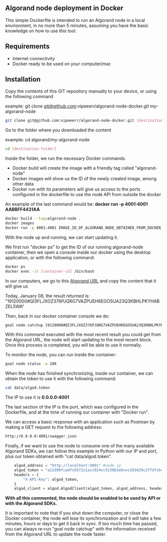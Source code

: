 
## __Algorand node deployment in Docker__

This simple Dockerfile is intended to run an Algorand node in a local environment, in no more than 5 minutes, assuming you have the basic knowledge on how to use this tool.

## Requirements
- Internet connectivity
- Docker ready to be used on your computer/mac

## Installation

Copy the contents of this GIT repository manually to your device, or using the following command

example: git clone git@github.com:vipeeerr/algorand-node-docker.git my-algorand-node
```sh
git clone git@github.com:vipeeerr/algorand-node-docker.git [destination-folder]
```
Go to the folder where you downloaded the content

example: cd algorand/my-algorand-node
```sh
cd [destination-folder]
```
Inside the folder, we run the necessary Docker commands.

- Docker build will create the image with a friendly tag called "algorand-node"
- Docker images will show us the ID of the newly created image, among other data
- Docker run with its parameters will give us access to the ports configured in the dockerfile to use the node API from outside the docker

An example of the last command would be:
__docker run -p 4001:4001 AABBFF4431AA__
```sh
docker build --tag=algorand-node .
docker images
docker run -p 4001:4001 IMAGE_ID_OF_ALGORAND_NODE_OBTAINED_FROM_DOCKER_IMAGES
```

With the node up and running, we can start updating it. 

We first run "docker ps" to get the ID of our running algorand-node container, then we open a console inside our docker using the desktop application, or with the following command:
```sh
docker ps
docker exec -it [container-id] /bin/bash
```
In our computers, we go to this [Algorand URL](https://algorand-catchpoints.s3.us-east-2.amazonaws.com/channel/mainnet/latest.catchpoint) and copy the content that it will give us

Today, January 08, the result returned is: "19120000#QI3FLJXOZ376PJQRG7VAZPUEH6EGOSUA23Q3KBHLPKYHABZEL5WA"

Then, back in our docker container console we do:
```sh
goal node catchup 19120000#QI3FLJXOZ376PJQRG7VAZPUEH6EGOSUA23Q3KBHLPKYHABZEL5WA
```
With this command executed with the most recent result you could get from the Algorand URL, the node will start updating to the most recent block. Once this process is completed, you will be able to use it normally.

To monitor the node, you can run inside the container:
```sh
goal node status -w 100
```
When the node has finished synchronizing, inside our container, we can obtain the token to use it with the following command:
```sh
cat data/algod.token
```
The IP to use it is __0.0.0.0:4001__

The last section of the IP is the port, which was configured in the Dockerfile, and at the time of running our container with "Docker run".

We can access a basic response with an application such as Postman by making a GET request to the following address:
```sh
http://0.0.0.0:4001/swagger.json
```
Finally, if we want to use the node to consume one of the many available Algorand SDKs, we can follow this example in Python with our IP and port, plus our token obtained with "cat data/algod.token".
```PYTHON
    algod_address = "http://localhost:4001" #node ip
    algod_token = "a12d99fcadfs9372z1ax1924xc5130b3e6nvcd3d429c2ffdfvbvc01h6f" #node token
    headers = {
        "X-API-Key": algod_token,
    }
    algod_client = algod.AlgodClient(algod_token, algod_address, headers)
```
__With all this commented, the node should be enabled to be used by API or with the Algorand SDKs.__

It is important to note that if you shut down the computer, or close the Docker container, the node will lose its synchronization and it will take a few minutes, hours or days to get it back in sync. If too much time has passed, you can always re-run "goal node catchup" with the information received from the Algorand URL to update the node faster.


